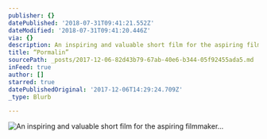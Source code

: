 ```yaml
---
publisher: {}
datePublished: '2018-07-31T09:41:21.552Z'
dateModified: '2018-07-31T09:41:20.446Z'
via: {}
description: An inspiring and valuable short film for the aspiring filmmaker...
title: “Pormalin”
sourcePath: _posts/2017-12-06-82d43b79-67ab-40e6-b344-05f92455ada5.md
inFeed: true
author: []
starred: true
datePublishedOriginal: '2017-12-06T14:29:24.709Z'
_type: Blurb

---
```

![An inspiring and valuable short film for the aspiring filmmaker...](https://the-grid-user-content.s3-us-west-2.amazonaws.com/22e332cb-99df-499c-abf9-f87b52fbfb2f.jpg)